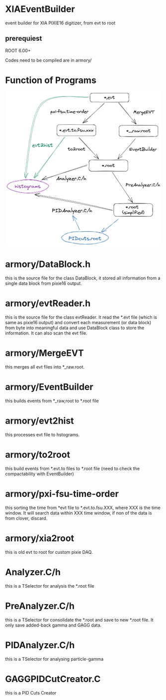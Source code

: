 # XIAEventBuilder
event builder for XIA PIXIE16 digitizer, from evt to root

## prerequiest
ROOT 6.00+

Codes need to be compiled are in armory/

# Function of Programs 
![Alt text](armory/programs_explain.png?raw=true "program explained")


# armory/DataBlock.h
this is the source file for the class DataBlock, it stored all information from a single data block from pixie16 output. 

# armory/evtReader.h
this is the source file for the class evtReader.
It read the *.evt file (which is same as pixie16 output) and convert each measurement (or data block) from byte into meaningful data and use DataBlock class to store the information.
It can also scan the evt file.

# armory/MergeEVT
this merges all evt files into *_raw.root. 

# armory/EventBuilder
this builds events from *_raw,root to *.root file

# armory/evt2hist
this processes evt file to hstograms. 

# armory/to2root
this build events from *.evt.to files to *.root file (need to check the compactability with EventBuilder)

# armory/pxi-fsu-time-order
this sorting the time from *evt file to *.evt.to.fsu.XXX, where XXX is the time window.
It will search data within XXX time window, if non of the data is from clover, discard.

# armory/xia2root
this is old evt to root for custom pixie DAQ. 

# Analyzer.C/h
this is a TSelector for analysis the *.root file

# PreAnalyzer.C/h
this is a TSelector for consolidate the *.root and save to new *.root file.
It only save added-back gamma and GAGG data.

# PIDAnalyzer.C/h
this is a TSelector for analysing particle-gamma

# GAGGPIDCutCreator.C
this is a PID Cuts Creator
